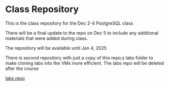 # Class Repository

This is the class repository for the Dec 2-4 PostgreSQL class

There will be a final update to the repo on Dec 5 to include any additional materials that were added during class.

The repository will be available until Jan 4, 2025

There is second repository with just a copy of this repo;s labs folder to make cloning labs into the VMs more efficient. The labs repo will be deleted after the course

[labs repo](https://github.com/ExgnosisClasses/2427-Postresql-Labs)
